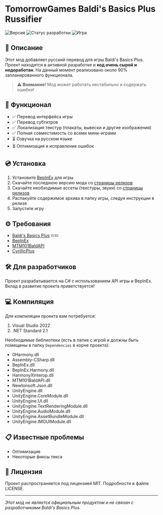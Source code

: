 # TomorrowGames Baldi's Basics Plus Russifier

![Версия](https://img.shields.io/badge/Версия-0.0.0.1-blue)
![Статус разработки](https://img.shields.io/badge/Статус-90%25-yellow)
![Игра](https://img.shields.io/badge/Игра-Baldi's%20Basics%20Plus%200.9-green)

## 📝 Описание

Этот мод добавляет русский перевод для игры Baldi's Basics Plus. Проект находится в активной разработке и **код очень сырой и недоработан**. На данный момент реализовано около 90% запланированного функционала.

> ⚠️ **Внимание!** Мод может работать нестабильно и содержать ошибки!

## 🚀 Функционал

- ✅ Перевод интерфейса игры
- ✅ Перевод субтитров
- ✅ Локализация текстур (плакаты, вывески и другие изображения)
- ✅ Полная совместимость со всеми мини-играми
- ⏳ Озвучка на русском языке 
- ⏳ Оптимизация и исправление ошибок

## 💿 Установка

1. Установите [BepInEx](https://github.com/BepInEx/BepInEx) для игры
2. Скачайте последнюю версию мода со [страницы релизов](https://github.com/BaldiTomorrowGames/TWGSRussifier/releases)
3. Скачайте необходимые ассеты (текстуры, звуки) со [страницы релизов](https://github.com/BaldiTomorrowGames/TWGSRussifier/releases)
4. Распакуйте содержимое архива в папку игры, следуя инструкции в релизе
5. Запустите игру

## ⚙️ Требования

- [Baldi's Basics Plus](https://www.basicallygames.com/baldis-basics-plus) <sub><sup>(0.10)</sub></sup>
- [BepInEx](https://github.com/BepInEx/BepInEx/releases/latest)
- [MTM101BaldAPI](https://gamebanana.com/mods/383711)
- [CyrillicPlus](https://gamebanana.com/mods/524258)

## 🛠 Для разработчиков

Проект разрабатывается на C# с использованием API игры и BepInEx. Вклад в развитие проекта приветствуется!

## 💻 Компиляция

Для компиляции проекта вам потребуется:

1. Visual Studio 2022
2. .NET Standard 2.1

Необходимые библиотеки (есть в папке с игрой и должны быть помещены в папку `Dependencies` в корне проекта):
- 0Harmony.dll
- Assembly-CSharp.dll
- BepInEx.dll
- BepInEx.Harmony.dll
- HarmonyXInterop.dll
- MTM101BaldAPI.dll
- Newtonsoft.Json.dll
- UnityEngine.dll
- UnityEngine.CoreModule.dll
- UnityEngine.UI.dll
- UnityEngine.TextRenderingModule.dll
- UnityEngine.AudioModule.dll
- UnityEngine.AssetBundleModule.dll
- UnityEngine.IMGUIModule.dll

## 📋 Известные проблемы

- Оптимизация
- Некоторые фиксы текса

## 📜 Лицензия

Проект распространяется под лицензией MIT. Подробности в файле LICENSE.

---

*Этот мод не является официальным продуктом и не связан с разработчиками Baldi's Basics Plus.* 
